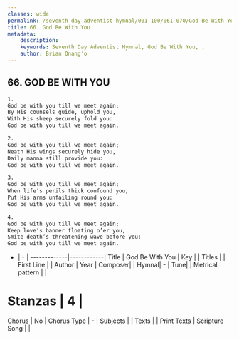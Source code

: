 ```yaml
---
classes: wide
permalink: /seventh-day-adventist-hymnal/001-100/061-070/God-Be-With-You/
title: 66. God Be With You
metadata:
    description: 
    keywords: Seventh Day Adventist Hymnal, God Be With You, , 
    author: Brian Onang'o
---
```



## 66. GOD BE WITH YOU

```txt
1.
God be with you till we meet again;
By His counsels guide, uphold you,
With His sheep securely fold you:
God be with you till we meet again.

2.
God be with you till we meet again;
Neath His wings securely hide you,
Daily manna still provide you:
God be with you till we meet again.

3.
God be with you till we meet again;
When life’s perils thick confound you,
Put His arms unfailing round you:
God be with you till we meet again.

4.
God be with you till we meet again;
Keep love’s banner floating o’er you,
Smite death’s threatening wave before you:
God be with you till we meet again.
```

- |   -  |
-------------|------------|
Title | God Be With You |
Key |  |
Titles |  |
First Line |  |
Author | 
Year | 
Composer|  |
Hymnal|  - |
Tune|  |
Metrical pattern | |
# Stanzas | 4 |
Chorus | No |
Chorus Type | - |
Subjects |  |
Texts |  |
Print Texts | 
Scripture Song |  |
  
